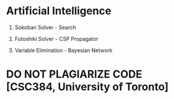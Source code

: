 # Artificial Intelligence

1. Sokoban Solver - Search

2. Futoshiki Solver - CSP Propagator

3. Variable Elimination - Bayesian Network


# DO NOT PLAGIARIZE CODE [CSC384, University of Toronto]
